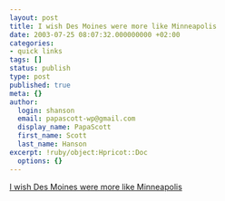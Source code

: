 ```yaml
---
layout: post
title: I wish Des Moines were more like Minneapolis
date: 2003-07-25 08:07:32.000000000 +02:00
categories:
- quick links
tags: []
status: publish
type: post
published: true
meta: {}
author:
  login: shanson
  email: papascott-wp@gmail.com
  display_name: PapaScott
  first_name: Scott
  last_name: Hanson
excerpt: !ruby/object:Hpricot::Doc
  options: {}
---
```

<p><a title="Doesn't everyone?" href="http://www.sethb.com/weblog/archive/2003_07_24_archive.html#105909894102201525">I wish Des Moines were more like Minneapolis</a></p>
